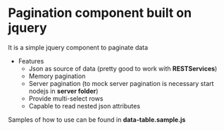 # Pagination component built on jquery
It is a simple jquery component to paginate data

* Features
	* Json as source of data (pretty good to work with **RESTServices**)
	* Memory pagination
	* Server pagination (to mock server pagination is necessary start nodejs in **server folder**)
	* Provide multi-select rows
	* Capable to read nested json attributes
    
Samples of how to use can be found in **data-table.sample.js**
